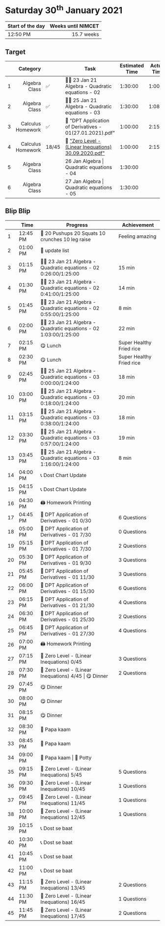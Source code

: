 # Saturday 30<sup>th</sup> January 2021

| Start of the day | Weeks until NIMCET |
| ---------------- | -----------------: |
| 12:50 PM | 15.7 weeks |

## Target

|  |Category|      |Task| Estimated Time | Actual Time |
| - | -: | - | - | - | - |
| 1 |   Algebra Class   | ✅ |  👨‍🏫 23 Jan 21 Algebra - Quadratic equations - 02  |   1:30:00   | 1:00:00 |
| 2 |  Algebra Class  | ✅ |  👨‍🏫 25 Jan 21 Algebra - Quadratic equations - 03  |  1:30:00  | 1:08:00 |
| 3 |  Calculus Homework  | ✅ |  📒 "DPT Application of Derivatives - 01(27.01.2021).pdf"  |  1:00:00  | 2:15:00 |
| 4 |  Calculus Homework  | 18/45 |  📒  ["Zero Level - (Linear Inequations) 30.09.2020.pdf"](https://live.impetusgurukul.com/?route=item/descriptivetest&file=aHR0cDovL3RyLWF0dGFjaG1lbnRzLnMzLWFwLXNvdXRoZWFzdC0xLmFtYXpvbmF3cy5jb20vQVMvMjIzZDMyL3F1ZS8wMjU4NzU1ZGFlZGE1LVplcm8gTGV2ZWwgLSAoTGluZWFyIEluZXF1YXRpb25zKSAzMC4wOS4yMDIwLnBkZg==)  |  1:00:00  | 2:15:00 |
| 5 | Algebra Class | | 26 Jan Algebra \| Quadratic equations - 04 | 1:30:00 | |
| 6 | Algebra Class | | 27 Jan Algebra \| Quadratic equations - 05 | 1:30:00 | |


## Blip Blip

| |Time|Progress| Achievement   |
| - | - | - | - |
| 1 | 12:45 PM | 💪 20 Pushups 20 Squats 10 crunches 10 leg raise | Feeling amazing |
| 2 | 01:00 PM | 📃 update list | |
| 3 | 01:15 PM | 👨‍🏫 23 Jan 21 Algebra - Quadratic equations - 02 0:26:00/1:25:00 | 15 min |
| 4 | 01:30 PM | 👨‍🏫 23 Jan 21 Algebra - Quadratic equations - 02 0:41:00/1:25:00 | 14 min |
| 5 | 01:45 PM | 👨‍🏫 23 Jan 21 Algebra - Quadratic equations - 02 0:55:00/1:25:00 | 8 min |
| 6 | 02:00 PM | 👨‍🏫 23 Jan 21 Algebra - Quadratic equations - 02 1:03:00/1:25:00 | 22 min |
| 7 | 02:15 PM | 😋 Lunch | Super Healthy Fried rice |
| 8 | 02:30 PM | 😋 Lunch | Super Healthy Fried rice |
| 9 | 02:45 PM | 👨‍🏫 25 Jan 21 Algebra - Quadratic equations - 03 0:00:00/1:24:00 | 18 min |
| 10 | 03:00 PM | 👨‍🏫 25 Jan 21 Algebra - Quadratic equations - 03 0:18:00/1:24:00 | 20 min |
| 11 | 03:15 PM | 👨‍🏫 25 Jan 21 Algebra - Quadratic equations - 03 0:38:00/1:24:00 | 18 min |
| 12 | 03:30 PM | 👨‍🏫 25 Jan 21 Algebra - Quadratic equations - 03 0:57:00/1:24:00 | 19 min |
| 13 | 03:45 PM | 👨‍🏫 25 Jan 21 Algebra - Quadratic equations - 03 1:16:00/1:24:00 | 8 min |
| 14 | 04:00 PM | 📞 Dost Chart Update | |
| 15 | 04:15 PM | 📞 Dost Chart Update | |
| 16 | 04:30 PM | 🖨 Homework Printing                                          |                          |
| 17 | 04:45 PM | 📒 DPT Application of Derivatives - 01 0/30 | 6 Questions |
| 18 | 05:00 PM | 📒 DPT Application of Derivatives - 01 7/30 | 0 Questions |
| 19 | 05:15 PM | 📒 DPT Application of Derivatives - 01 7/30 | 2 Questions |
| 20 | 05:30 PM | 📒 DPT Application of Derivatives - 01 9/30 | 3 Questions |
| 21 | 05:45 PM | 📒 DPT Application of Derivatives - 01 11/30 | 3 Questions |
| 22 | 06:00 PM | 📒 DPT Application of Derivatives - 01 15/30 | 6 Questions |
| 23 | 06:15 PM | 📒 DPT Application of Derivatives - 01 21/30 | 4 Questions |
| 24 | 06:30 PM | 📒 DPT Application of Derivatives - 01 25/30 | 2 Questions |
| 25 | 06:45 PM | 📒 DPT Application of Derivatives - 01 27/30 | 4 Questions |
| 26 | 07:00 PM | 🖨 Homework Printing | |
| 27 | 07:15 PM | 📒  Zero Level - (Linear Inequations) 0/45 | 3 Questions |
| 28 | 07:30 PM | 📒  Zero Level - (Linear Inequations) 4/45 \| 😋 Dinner | 2 Questions |
| 29 | 07:45 PM | 😋 Dinner | |
| 30 | 08:00 PM | 😋 Dinner | |
| 31 | 08:15 PM | 😋 Dinner | |
| 32 | 08:30 PM | 👨 Papa kaam | |
| 33 | 08:45 PM | 👨 Papa kaam | |
| 34 | 09:00 PM | 👨 Papa kaam \| 🚽 Potty | |
| 35 | 09:15 PM | 📒  Zero Level - (Linear Inequations) 5/45 | 5 Questions |
| 36 | 09:30 PM | 📒  Zero Level - (Linear Inequations) 10/45 | 1 Questions |
| 37 | 09:45 PM | 📒  Zero Level - (Linear Inequations) 11/45 | 1 Questions |
| 38 | 10:00 PM | 📒  Zero Level - (Linear Inequations) 12/45 | 1  Questions |
| 39 | 10:15 PM | 📞 Dost se baat | |
| 40 | 10:30 PM | 📞 Dost se baat | |
| 41 | 10:45 PM | 📞 Dost se baat | |
| 42 | 11:00 PM | 📞 Dost se baat | |
| 43 | 11:15 PM | 📒  Zero Level - (Linear Inequations) 13/45 | 2  Questions |
| 44 | 11:30 PM | 📒  Zero Level - (Linear Inequations) 16/45 | 1 Questions |
| 45 | 11:45 PM | 📒  Zero Level - (Linear Inequations) 17/45 | 2  Questions |

